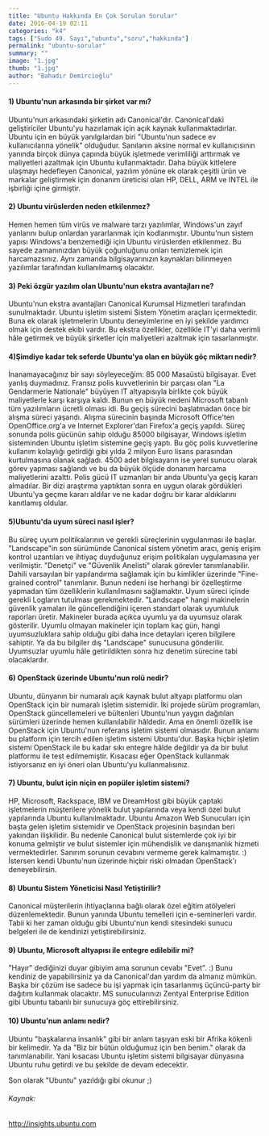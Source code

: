 ```yaml
---
title: "Ubuntu Hakkında En Çok Sorulan Sorular"
date: 2016-04-19 02:11
categories: "k4"
tags: ["Sudo 49. Sayı","ubuntu","soru","hakkında"]
permalink: "ubuntu-sorular"
summary: ""
image: "1.jpg"
thumb: "1.jpg"
author: "Bahadır Demircioğlu"
---
```




#### 1) Ubuntu'nun arkasında bir şirket var mı?

Ubuntu'nun arkasındaki şirketin adı Canonical'dır. Canonical'daki geliştiriciler Ubuntu'yu hazırlamak için açık kaynak kullanmaktadırlar. Ubuntu için en büyük yanılgılardan biri "Ubuntu'nun sadece ev kullanıcılarına yönelik" olduğudur. Sanılanın aksine normal ev kullanıcısının yanında birçok dünya çapında büyük işletmede verimliliği arttırmak ve maliyetleri azaltmak için Ubuntu kullanmaktadır. Daha büyük kitlelere ulaşmayı hedefleyen Canonical, yazılım yönüne ek olarak çeşitli ürün ve markalar geliştirmek için donanım üreticisi olan HP, DELL, ARM ve INTEL ile işbirliği içine girmiştir.

#### 2) Ubuntu virüslerden neden etkilenmez?

Hemen hemen tüm virüs ve malware tarzı yazılımlar, Windows'un zayıf yanlarını bulup onlardan yararlanmak için kodlanmıştır. Ubuntu'nun sistem yapısı Windows'a benzemediği için Ubuntu virüslerden etkilenmez. Bu sayede zamanınızdan büyük çoğunluğunu onları temizlemek için harcamazsınız. Aynı zamanda bilgisayarınızın kaynakları bilinmeyen yazılımlar tarafından kullanılmamış olacaktır.

#### 3) Peki özgür yazılım olan Ubuntu'nun ekstra avantajları ne?

Ubuntu'nun ekstra avantajları Canonical Kurumsal Hizmetleri tarafından sunulmaktadır. Ubuntu işletim sistemi Sistem Yönetim araçları içermektedir. Buna ek olarak işletmelerin Ubuntu deneyimlerine en iyi şekilde yardımcı olmak için destek ekibi vardır. Bu ekstra özellikler, özellikle IT'yi daha verimli hâle getirmek ve büyük şirketler için maliyetleri azaltmak için tasarlanmıştır.

#### 4)Şimdiye kadar tek seferde Ubuntu'ya olan en büyük göç miktarı nedir?

İnanamayacağınız bir sayı söyleyeceğim: 85 000 Masaüstü bilgisayar. Evet yanlış duymadınız. Fransız polis kuvvetlerinin bir parçası olan "La Gendarmerie Nationale" büyüyen IT altyapısıyla birlikte çok büyük maliyetlerle karşı karşıya kaldı. Bunun en büyük nedeni Microsoft tabanlı tüm yazılımların ücretli olması idi. Bu geçiş sürecini başlatmadan önce bir alışma süreci yaşandı. Alışma sürecinin başında Microsoft Office'ten OpenOffice.org'a ve Internet Explorer'dan Firefox'a geçiş yapıldı. Süreç sonunda polis gücünün sahip olduğu 85000 bilgisayar, Windows işletim sisteminden Ubuntu işletim sistemine geçiş yaptı. Bu göç polis kuvvetlerine kullanım kolaylığı getirdiği gibi yılda 2 milyon Euro lisans parasından kurtulmasına olanak sağladı. 4500 adet bilgisayarın ise yerel sunucu olarak görev yapması sağlandı ve bu da büyük ölçüde donanım harcama maliyetlerini azalttı. Polis gücü IT uzmanları bir anda Ubuntu'ya geçiş kararı almadılar. Bir dizi araştırma yaptıktan sonra en uygun olarak gördükleri Ubuntu'ya geçme kararı aldılar ve ne kadar doğru bir karar aldıklarını kanıtlamış oldular.

#### 5)Ubuntu'da uyum süreci nasıl işler?

Bu süreç uyum politikalarının ve gerekli süreçlerinin uygulanması ile başlar. "Landscape"in son sürümünde Canonical sistem yönetim aracı, geniş erişim kontrol uzantıları ve ihtiyaç duyduğunuz erişim politikaları uygulamasına yer verilmiştir. "Denetçi" ve "Güvenlik Anelisti" olarak görevler tanımlanabilir. Dahili varsayılan bir yapılandırma sağlamak için bu kimlikler üzerinde "Fine-grained control" tanımlanır. Bunun nedeni ise herhangi bir özelleştirme yapmadan tüm özelliklerin kullanılmasını sağlamaktır. Uyum süreci içinde gerekli Logların tutulması gerekmektedir. "Landscape" hangi makinelerin güvenlik yamaları ile güncellendiğini içeren standart olarak uyumluluk raporları üretir. Makineler burada açıkca uyumlu ya da uyumsuz olarak gösterilir. Uyumlu olmayan makineler için toplam kaç gün, hangi uyumsuzluklara sahip olduğu gibi daha ince detayları içeren bilgilere sahiptir. Ya da bu bilgiler dış "Landscape" sunucusuna gönderilir. Uyumsuzlar uyumlu hâle getirildikten sonra hız denetim sürecine tabi olacaklardır.

#### 6) OpenStack üzerinde Ubuntu'nun rolü nedir?

Ubuntu, dünyanın bir numaralı açık kaynak bulut altyapı platformu olan OpenStack için bir numaralı işletim sistemidir. İki projede sürüm programları, OpenStack güncellemeleri ve bültenleri Ubuntu'nun yaygın dağıtılan sürümleri üzerinde hemen kullanılabilir hâldedir. Ama en önemli özellik ise OpenStack için Ubuntu'nun referans işletim sistemi olmasıdır. Bunun anlamı bu platform için tercih edilen işletim sistemi Ubuntu'dur. Başka hiçbir işletim sistemi OpenStack ile bu kadar sıkı entegre hâlde değildir ya da bir bulut platformu ile test edilmemiştir. Kısacası eğer OpenStack kullanmak istiyorsanız en iyi öneri olan Ubuntu'yu kullanmalısınız.

#### 7) Ubuntu, bulut için niçin en popüler işletim sistemi?

HP, Microsoft, Rackspace, IBM ve DreamHost gibi büyük çaptaki işletmelerin müşterilere yönelik bulut yapılarında veya kendi özel bulut yapılarında Ubuntu kullanılmaktadır. Ubuntu Amazon Web Sunucuları için başta gelen işletim sistemidir ve OpenStack projesinin başından beri yakından ilişkilidir. Bu nedenle Canonical bulut sistemlerde çok iyi bir konuma gelmiştir ve bulut sistemler için mühendislik ve danışmanlık hizmeti vermektedirler. Sanırım sorunun cevabını vermeme gerek kalmamıştır. :) İstersen kendi Ubuntu'nun üzerinde hiçbir riski olmadan OpenStack'ı deneyebilirsin.

#### 8) Ubuntu Sistem Yöneticisi Nasıl Yetiştirilir?

Canonical müşterilerin ihtiyaçlarına bağlı olarak özel eğitim atölyeleri düzenlemektedir. Bunun yanında Ubuntu temelleri için e-seminerleri vardır. Tabii ki her zaman olduğu gibi Ubuntu'nun kendi sitesindeki sunucu belgeleri ile de kendinizi yetiştirebilirsiniz.

#### 9) Ubuntu, Microsoft altyapısı ile entegre edilebilir mi?

"Hayır" dediğinizi duyar gibiyim ama sorunun cevabı "Evet". :) Bunu kendiniz de yapabilirsiniz ya da Canonical'dan yardım da almanız mümkün. Başka bir çözüm ise sadece bu işi yapmak için tasarlanmış üçüncü-party bir dağıtım kullanmak olacaktır. MS sunucularınızı Zentyal Enterprise Edition gibi Ubuntu tabanlı bir sunucuya göç ettirebilirsiniz.

#### 10) Ubuntu'nun anlamı nedir?

Ubuntu "başkalarına insanlık" gibi bir anlam taşıyan eski bir Afrika kökenli bir kelimedir. Ya da "Biz bir bütün olduğumuz için ben benim." olarak da tanımlanabilir. Yani kısacası Ubuntu işletim sistemi bilgisayar dünyasına Ubuntu ruhu getirdi ve bu şekilde de devam edecektir.

Son olarak "Ubuntu" yazıldığı gibi okunur ;)

###### Kaynak:
<http://insights.ubuntu.com>

